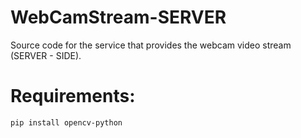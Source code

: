 # WebCamStream-SERVER
Source code for the service that provides the webcam video stream (SERVER - SIDE).

# Requirements:  

```shell
pip install opencv-python
```
